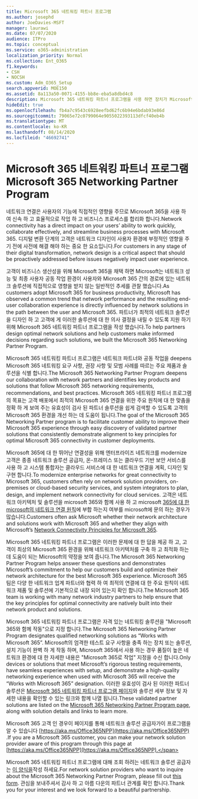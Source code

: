 ```yaml
---
title: Microsoft 365 네트워킹 파트너 프로그램
ms.author: josephd
author: JoeDavies-MSFT
manager: laurawi
ms.date: 07/07/2020
audience: ITPro
ms.topic: conceptual
ms.service: o365-administration
localization_priority: Normal
ms.collection: Ent_O365
f1.keywords:
- CSH
- NOCSH
ms.custom: Adm_O365_Setup
search.appverid: MOE150
ms.assetid: 8a113a50-0071-4155-bb8e-eba5a8dbd4c8
description: Microsoft 365 네트워킹 파트너 프로그램을 사용 하면 장치가 Microsoft 365에서 작동 하는 것으로 인증 됩니다.
hideEdit: true
ms.openlocfilehash: fb4a7c9543c6928eefbd62fc6b94e6bdab93e86d
ms.sourcegitcommit: 79065e72c0799064e9055022393113dfcf40eb4b
ms.translationtype: MT
ms.contentlocale: ko-KR
ms.lasthandoff: 08/14/2020
ms.locfileid: "46692741"
---
```

# <a name="microsoft-365-networking-partner-program"></a><span data-ttu-id="67e9a-103">Microsoft 365 네트워킹 파트너 프로그램</span><span class="sxs-lookup"><span data-stu-id="67e9a-103">Microsoft 365 Networking Partner Program</span></span>

<span data-ttu-id="67e9a-104">네트워크 연결은 사용자의 기능에 직접적인 영향을 주므로 Microsoft 365을 사용 하 여 신속 하 고 효율적으로 작업 하 고 비즈니스 프로세스를 합리화 합니다.</span><span class="sxs-lookup"><span data-stu-id="67e9a-104">Network connectivity has a direct impact on your users’ ability to work quickly, collaborate effectively, and streamline business processes with Microsoft 365.</span></span> <span data-ttu-id="67e9a-105">디지털 변환 단계의 고객은 네트워크 디자인이 사용자 환경에 부정적인 영향을 주기 전에 사전에 해결 해야 하는 중요 한 요소입니다.</span><span class="sxs-lookup"><span data-stu-id="67e9a-105">For customers in any stage of their digital transformation, network design is a critical aspect that should be proactively addressed before issues negatively impact user experience.</span></span>

<span data-ttu-id="67e9a-106">고객이 비즈니스 생산성을 위해 Microsoft 365을 채택 하면 Microsoft는 네트워크 성능 및 최종 사용자 공동 작업 환경이 사용자와 Microsoft 365 간의 경로에 있는 네트워크 솔루션에 직접적으로 영향을 받지 않는 일반적인 추세를 관찰 했습니다.</span><span class="sxs-lookup"><span data-stu-id="67e9a-106">As customers adopt Microsoft 365 for business productivity, Microsoft has observed a common trend that network performance and the resulting end-user collaboration experience is directly influenced by network solutions in the path between the user and Microsoft 365.</span></span> <span data-ttu-id="67e9a-107">파트너가 최적의 네트워크 솔루션을 디자인 하 고 고객에 게 이러한 솔루션에 대 한 의사 결정을 내릴 수 있도록 지원 하기 위해 Microsoft 365 네트워킹 파트너 프로그램을 작성 했습니다.</span><span class="sxs-lookup"><span data-stu-id="67e9a-107">To help partners design optimal network solutions and help customers make informed decisions regarding such solutions, we built the Microsoft 365 Networking Partner Program.</span></span>

<span data-ttu-id="67e9a-108">Microsoft 365 네트워킹 파트너 프로그램은 네트워크 파트너와 공동 작업을 deepens Microsoft 365 네트워킹 요구 사항, 권장 사항 및 모범 사례를 따르는 주요 제품과 솔루션을 식별 합니다.</span><span class="sxs-lookup"><span data-stu-id="67e9a-108">The Microsoft 365 Networking Partner Program deepens our collaboration with network partners and identifies key products and solutions that follow Microsoft 365 networking requirements, recommendations, and best practices.</span></span> <span data-ttu-id="67e9a-109">Microsoft 365 네트워킹 파트너 프로그램의 목표는 고객 배포에서 최적의 Microsoft 365 연결을 위한 주요 원칙에 대 한 맞춤을 정확 하 게 보여 주는 유효성이 검사 된 파트너 솔루션을 쉽게 검색할 수 있도록 고객의 Microsoft 365 환경을 개선 하는 데 도움이 됩니다.</span><span class="sxs-lookup"><span data-stu-id="67e9a-109">The goal of the Microsoft 365 Networking Partner program is to facilitate customer ability to improve their Microsoft 365 experience through easy discovery of validated partner solutions that consistently demonstrate alignment to key principles for optimal Microsoft 365 connectivity in customer deployments.</span></span>

<span data-ttu-id="67e9a-110">Microsoft 365에 대 한 뛰어난 연결성을 위해 엔터프라이즈 네트워크를 modernize 고객은 종종 네트워크 솔루션 공급자, 온-프레미스 또는 클라우드 기반 보안 서비스를 사용 하 고 시스템 통합자는 클라우드 서비스에 대 한 네트워크 연결을 계획, 디자인 및 구현 합니다.</span><span class="sxs-lookup"><span data-stu-id="67e9a-110">To modernize enterprise networks for great connectivity to Microsoft 365, customers often rely on network solution providers, on-premises or cloud-based security services, and system integrators to plan, design, and implement network connectivity for cloud services.</span></span> <span data-ttu-id="67e9a-111">고객은 네트워크 아키텍처 및 솔루션을 microsoft 365와 함께 사용 하 고 microsoft [365에 대 한 microsoft의 네트워크 연결 원칙](https://aka.ms/PNC)에 부합 하는지 여부를 microsoft에 문의 하는 경우가 많습니다.</span><span class="sxs-lookup"><span data-stu-id="67e9a-111">Customers often ask Microsoft whether their network architecture and solutions work with Microsoft 365 and whether they align with Microsoft’s [Network Connectivity Principles for Microsoft 365](https://aka.ms/PNC).</span></span>

<span data-ttu-id="67e9a-112">Microsoft 365 네트워킹 파트너 프로그램은 이러한 문제에 대 한 답을 제공 하 고, 고객이 최상의 Microsoft 365 환경을 위해 네트워크 아키텍처를 구축 하 고 최적화 하는 데 도움이 되는 Microsoft의 약정을 보여 줍니다.</span><span class="sxs-lookup"><span data-stu-id="67e9a-112">The Microsoft 365 Networking Partner Program helps answer these questions and demonstrates Microsoft’s commitment to help our customers build and optimize their network architecture for the best Microsoft 365 experience.</span></span> <span data-ttu-id="67e9a-113">Microsoft 365 팀은 다양 한 네트워크 업계 파트너와 협력 하 여 최적의 연결에 대 한 주요 원칙이 네트워크 제품 및 솔루션에 기본적으로 내장 되어 있는지 확인 합니다.</span><span class="sxs-lookup"><span data-stu-id="67e9a-113">The Microsoft 365 team is working with many network industry partners to help ensure that the key principles for optimal connectivity are natively built into their network product and solutions.</span></span>

<span data-ttu-id="67e9a-114">Microsoft 365 네트워킹 파트너 프로그램은 자격 있는 네트워킹 솔루션을 "Microsoft 365와 함께 작동"으로 지정 합니다.</span><span class="sxs-lookup"><span data-stu-id="67e9a-114">The Microsoft 365 Networking Partner Program designates qualified networking solutions as “Works with Microsoft 365”.</span></span> <span data-ttu-id="67e9a-115">Microsoft의 엄격한 테스트 요구 사항을 충족 하는 장치 또는 솔루션, 설치 기능이 완벽 하 게 작동 하며, Microsoft 365에서 사용 하는 경우 품질이 높은 네트워크 환경에 대 한 자세한 내용은 "Microsoft 365로 작업" 지정을 수신 합니다.</span><span class="sxs-lookup"><span data-stu-id="67e9a-115">Only devices or solutions that meet Microsoft’s rigorous testing requirements, have seamless experiences with setup, and demonstrate a high-quality networking experience when used with Microsoft 365 will receive the “Works with Microsoft 365” designation.</span></span> <span data-ttu-id="67e9a-116">이러한 유효성이 검사 된 이러한 파트너 솔루션은 [Microsoft 365 네트워킹 파트너 프로그램 페이지](https://www.microsoft.com/microsoft-365/partners/O365networkingpartners)와 솔루션 세부 정보 및 자세한 내용을 확인할 수 있는 링크와 함께 나열 됩니다.</span><span class="sxs-lookup"><span data-stu-id="67e9a-116">These validated partner solutions are listed on the [Microsoft 365 Networking Partner Program page](https://www.microsoft.com/microsoft-365/partners/O365networkingpartners), along with solution details and links to learn more.</span></span>

<span data-ttu-id="67e9a-117">Microsoft 365 고객 인 경우이 페이지를 통해 네트워크 솔루션 공급자가이 프로그램을 알 수 있습니다 [https://aka.ms/Office365NPP](https://aka.ms/Office365NPP) .</span><span class="sxs-lookup"><span data-stu-id="67e9a-117">If you are a Microsoft 365 customer, you can make your network solution provider aware of this program through this page at [https://aka.ms/Office365NPP](https://aka.ms/Office365NPP).</span></span>

<span data-ttu-id="67e9a-118">Microsoft 365 네트워킹 파트너 프로그램에 대해 조회 하려는 네트워크 솔루션 공급자는 [이 양식을](https://forms.office.com/Pages/ResponsePage.aspx?id=v4j5cvGGr0GRqy180BHbRyMNEapKtzJHu98R0YXYz1RUN0QxSUVEWTdRVTdIV1RTWjIzOVk0QkE4US4u)작성 하세요.</span><span class="sxs-lookup"><span data-stu-id="67e9a-118">For network solution providers who want to inquire about the Microsoft 365 Networking Partner Program, please fill out [this form](https://forms.office.com/Pages/ResponsePage.aspx?id=v4j5cvGGr0GRqy180BHbRyMNEapKtzJHu98R0YXYz1RUN0QxSUVEWTdRVTdIV1RTWjIzOVk0QkE4US4u).</span></span> <span data-ttu-id="67e9a-119">관심을 보내주셔서 감사 하 고 아름 다운의 파트너 관계를 확인 합니다.</span><span class="sxs-lookup"><span data-stu-id="67e9a-119">Thank you for your interest and we look forward to a beautiful partnership.</span></span>
